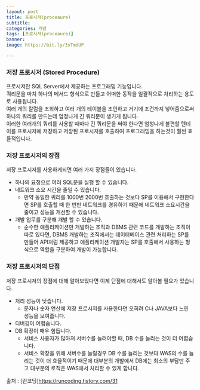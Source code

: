 ```yaml
---
layout: post
title: 프로시져(proceaure)
subtitle: 
categories: 개념
tags: [프로시져(proceaure)]
banner:
image: https://bit.ly/3xTmdUP

---
```


### 저장 프로시저 (Stored Procedure)

프로시저란 SQL Server에서 제공하는 프로그래밍 기능입니다.  
쿼리문을 마치 하나의 메서드 형식으로 만들고 어떠한 동작을 일괄적으로 처리하는 용도로 사용됩니다.  
여러 개의 칼럼을 조회하고 여러 개의 테이블을 조인하고 거기에 조건까지 넣어줌으로써 하나의 쿼리를 만드는데
엄청나게 긴 쿼리문이 생기게 됩니다.  
이러한 여러개의 쿼리를 사용할 때마다 긴 쿼리문을 써야 한다면 엄청나게 불편할 텐데 이를 프로시저에 저장하고
저장된 프로시저를 호출하여 프로그래밍을 하는것이 훨씬 효율적입니다.  

### 저장 프로시저의 장점

저장 프로시저를 사용하게되면 여러 가지 장점들이 있습니다.  
* 하나의 요청으로 여러 SQL문을 실행 할 수 있습니다.
* 네트워크 소요 시간을 줄일 수 있습니다.
    * 만약 동일한 쿼리를 1000번 2000번 호출하는 것보다 SP를 이용해서 구현한다면 SP를 호출할 때 한 번만 네트워크를 경유하기 때문에 네트워크 소요시간을 줄이고 성능을 개선할 수 있습니다.
* 개발 업무를 구분해 개발 할 수 있습니다.
    * 순수한 애플리케이션만 개발하는 조직과 DBMS 관련 코드를 개발하는 조직이 따로 있다면, DBMS 개발하는 조직에서는 데이터베이스 관련 처리하는 SP를 만들어 API처럼 제공하고 애플리케이션 개발자는 SP를 호출해서 사용하는 형식으로 역할을 구분하여 개발이 가능합니다.

### 저장 프로시저의 단점

저장 프로시저의 장점에 대해 알아보았다면 이제 단점에 대해서도 알아볼 필요가 있습니다.
* 처리 성능이 낮습니다.
    * 문자나 숫자 연산에 저장 프로시저를 사용한다면 오히려 C나 JAVA보다 느린 성능을 보여줍니다.
* 디버깅이 어렵습니다.
* DB 확장이 매우 힘듭니다.
    * 서비스 사용자가 많아져 서버수를 늘려야할 때, DB 수를 늘리는 것이 더 어렵습니다.
    * 서비스 확장을 위해 서버수를 늘릴경우 DB 수를 늘리는 것보다 WAS의 수를 늘리는 것이 더 효율적이기 때문에 대부분의 개발에서 DB에는 최소의 부담만 주고 대부분의 로직은 WAS에서 처리할 수 있게 합니다.


출처 : [런코딩]https://runcoding.tistory.com/31





